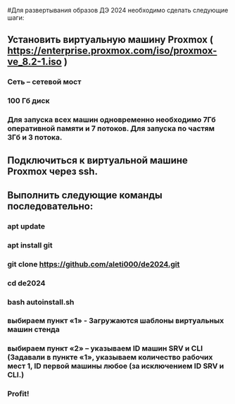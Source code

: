 #Для развертывания образов ДЭ 2024 необходимо сделать следующие шаги:
##	Установить виртуальную машину Proxmox ( https://enterprise.proxmox.com/iso/proxmox-ve_8.2-1.iso )
###	Сеть – сетевой мост
###	100 Гб диск
###	Для запуска всех машин одновременно необходимо 7Гб оперативной памяти и 7 потоков. Для запуска по частям 3Гб и 3 потока.
##	Подключиться к виртуальной машине Proxmox через ssh.
##	Выполнить следующие команды последовательно:
###	apt update 
###	apt install git
###	git clone https://github.com/aleti000/de2024.git
###	cd de2024
###	bash autoinstall.sh
###	выбираем пункт «1» - Загружаются шаблоны виртуальных машин стенда
###	выбираем пункт «2» – указываем ID машин SRV и CLI (Задавали в пункте «1», указываем количество рабочих мест 1, ID первой машины любое (за исключением ID SRV и CLI.)
###	Profit!
